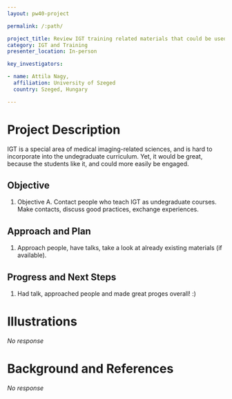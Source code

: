```yaml
---
layout: pw40-project

permalink: /:path/

project_title: Review IGT training related materials that could be used in training medicie students
category: IGT and Training
presenter_location: In-person

key_investigators:

- name: Attila Nagy,
  affiliation: University of Szeged
  country: Szeged, Hungary

---
```


# Project Description

<!-- Add a short paragraph describing the project. -->

IGT is a special area of medical imaging-related sciences, and is hard to incorporate into the undegraduate curriculum.
Yet, it would be great, because the students like it, and could more easily be engaged.

## Objective

<!-- Describe here WHAT you would like to achieve (what you will have as end result). -->

1.  Objective A. Contact people who teach IGT as undegraduate courses. Make contacts, discuss good practices, exchange experiences.

## Approach and Plan

<!-- Describe here HOW you would like to achieve the objectives stated above. -->

1.  Approach people, have talks, take a look at already existing materials (if available).

## Progress and Next Steps

<!-- Update this section as you make progress, describing of what you have ACTUALLY DONE.
     If there are specific steps that you could not complete then you can describe them here, too. -->

1.  Had talk, approached people and made great proges overall! :)

# Illustrations

<!-- Add pictures and links to videos that demonstrate what has been accomplished. -->

*No response*

# Background and References

<!-- If you developed any software, include link to the source code repository.
     If possible, also add links to sample data, and to any relevant publications. -->

*No response*
